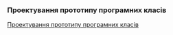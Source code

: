 ### Проектування прототипу програмних класів

[Проектування прототипу програмних класів](UMLProgramClasses.png)
